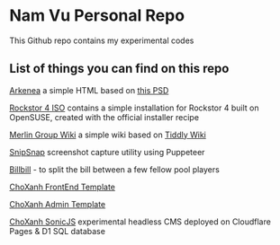 # Nam Vu Personal Repo

This Github repo contains my experimental codes

## List of things you can find on this repo

[Arkenea](/arkenea/) a simple HTML based on [this PSD](https://dribbble.com/shots/2218540-Arkenea)

[Rockstor 4 ISO](https://github.com/vnt87/rockstor-4-iso) contains a simple installation for Rockstor 4 built on OpenSUSE, created with the official installer recipe

[Merlin Group Wiki](/wiki/noteself.html) a simple wiki based on [Tiddly Wiki](https://tiddlywiki.com/)

[SnipSnap](https://github.com/vnt87/snipsnap) screenshot capture utility using Puppeteer

[Billbill](https://github.com/vnt87/Billbill) - to split the bill between a few fellow pool players

[ChoXanh FrontEnd Template](https://github.com/vnt87/team-marketplace-hub)

[ChoXanh Admin Template](https://github.com/vnt87/choxanh-admin-dashboard)

[ChoXanh SonicJS](https://github.com/vnt87/choxanh-sonicjs) experimental headless CMS deployed on Cloudflare Pages & D1 SQL database
